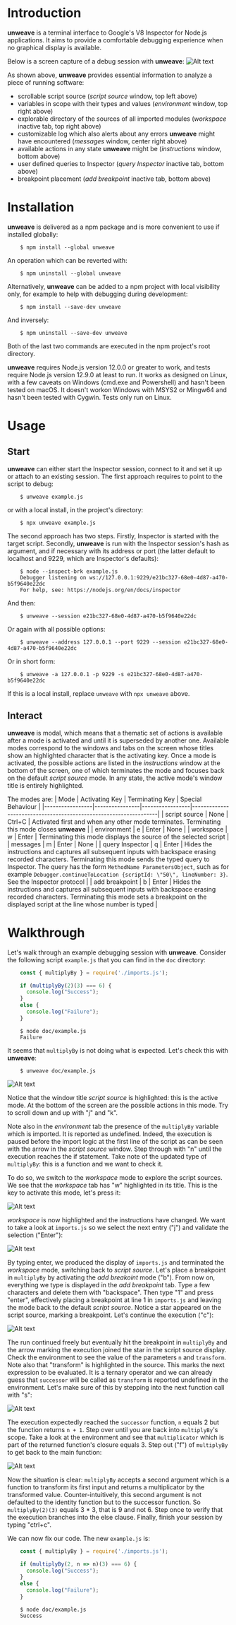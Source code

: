 # Introduction
**unweave** is a terminal interface to Google's V8 Inspector for Node.js applications. It aims to provide a comfortable debugging experience when no graphical display is available.

Below is a screen capture of a debug session with **unweave**:
![Alt text](doc/screen_capture_1.png?raw=true)

As shown above, **unweave** provides essential information to analyze a piece of running software:
* scrollable script source (_script source_ window, top left above)
* variables in scope with their types and values (_environment_ window, top right above)
* explorable directory of the sources of all imported modules (_workspace_ inactive tab, top right above)
* customizable log which also alerts about any errors **unweave** might have encountered (_messages_ window, center right above)
* available actions in any state **unweave** might be (_instructions_ window, bottom above)
* user defined queries to Inspector (_query Inspector_ inactive tab, bottom above)
* breakpoint placement (_add breakpoint_ inactive tab, bottom above)

# Installation
**unweave** is delivered as a npm package and is more convenient to use if installed globally:

```shell
    $ npm install --global unweave
```

An operation which can be reverted with:

```shell
    $ npm uninstall --global unweave
```

Alternatively, **unweave** can be added to a npm project with local visibility only, for example to help with debugging during development:

```shell
    $ npm install --save-dev unweave
```

And inversely:

```shell
    $ npm uninstall --save-dev unweave
```

Both of the last two commands are executed in the npm project's root directory.

**unweave** requires Node.js version 12.0.0 or greater to work, and tests require Node.js version 12.9.0 at least to run. It works as designed on Linux, with a few caveats on Windows (cmd.exe and Powershell) and hasn't been tested on macOS. It doesn't workon Windows with MSYS2 or Mingw64 and hasn't been tested with Cygwin. Tests only run on Linux.

# Usage
## Start
**unweave** can either start the Inspector session, connect to it and set it up or attach to an existing session. The first approach requires to point to the script to debug:

```shell
    $ unweave example.js
```

or with a local install, in the project's directory:

```shell
    $ npx unweave example.js
```

The second approach has two steps. Firstly, Inspector is started with the target script. Secondly, **unweave** is run with the Inspector session's hash as argument, and if necessary with its address or port (the latter default to localhost and 9229, which are Inspector's defaults):

```shell
    $ node --inspect-brk example.js
    Debugger listening on ws://127.0.0.1:9229/e21bc327-68e0-4d87-a470-b5f9640e22dc
    For help, see: https://nodejs.org/en/docs/inspector
```

And then:

```shell
    $ unweave --session e21bc327-68e0-4d87-a470-b5f9640e22dc
```

Or again with all possible options:

```shell
    $ unweave --address 127.0.0.1 --port 9229 --session e21bc327-68e0-4d87-a470-b5f9640e22dc
```

Or in short form:

```shell
    $ unweave -a 127.0.0.1 -p 9229 -s e21bc327-68e0-4d87-a470-b5f9640e22dc
```

If this is a local install, replace `unweave` with `npx unweave` above.

## Interact
**unweave** is modal, which means that a thematic set of actions is available after a mode is activated and until it is superseded by another one. Available modes correspond to the windows and tabs on the screen whose titles show an highlighted character that is the activating key. Once a mode is activated, the possible actions are listed in the _instructions_ window at the bottom of the screen, one of which terminates the mode and focuses back on the default _script source_ mode. In any state, the active mode's window title is entirely highlighted.

The modes are:
| Mode            | Activating Key | Terminating Key | Special Behaviour                                                |
|-----------------|----------------|-----------------|------------------------------------------------------------------|
| script source   | None           | Ctrl+C          | Activated first and when any other mode terminates. Terminating this mode closes **unweave** |
| environment     | e              | Enter           | None                                                             |
| workspace       | w              | Enter           | Terminating this mode displays the source of the selected script |
| messages        | m              | Enter           | None                                                             |
| query Inspector | q              | Enter           | Hides the instructions and captures all subsequent inputs with backspace erasing recorded characters. Terminating this mode sends the typed query to Inspector. The query has the form `MethodName ParametersObject`, such as for example `Debugger.continueToLocation {scriptId: \"50\", lineNumber: 3}`. See the Inspector protocol |
| add breakpoint  | b              | Enter           | Hides the instructions and captures all subsequent inputs with backspace erasing recorded characters. Terminating this mode sets a breakpoint on the displayed script at the line whose number is typed |

# Walkthrough
Let's walk through an example debugging session with **unweave**. Consider the following script `example.js` that you can find in the `doc` directory:

```javascript
    const { multiplyBy } = require('./imports.js');

    if (multiplyBy(2)(3) === 6) {
      console.log("Success");
    }
    else {
      console.log("Failure");
    }
```

```shell
    $ node doc/example.js
    Failure
```

It seems that `multiplyBy` is not doing what is expected. Let's check this with **unweave**:

```shell
    $ unweave doc/example.js
```

![Alt text](doc/screen_capture_2.png?raw=true)

Notice that the window title _script source_ is highlighted: this is the active mode. At the bottom of the screen are the possible actions in this mode. Try to scroll down and up with "j" and "k".

Note also in the _environment_ tab the presence of the `multiplyBy` variable which is imported. It is reported as undefined. Indeed, the execution is paused before the import logic at the first line of the script as can be seen with the arrow in the _script source_ window. Step through with "n" until the execution reaches the if statement. Take note of the updated type of `multiplyBy`: this is a function and we want to check it.

To do so, we switch to the _workspace_ mode to explore the script sources. We see that the _workspace_ tab has "w" highlighted in its title. This is the key to activate this mode, let's press it:

![Alt text](doc/screen_capture_3.png?raw=true)

_workspace_ is now highlighted and the instructions have changed. We want to take a look at `imports.js` so we select the next entry ("j") and validate the selection ("Enter"):

![Alt text](doc/screen_capture_4.png?raw=true)

By typing enter, we produced the display of `imports.js` and terminated the _workspace_ mode, switching back to _script source_.
Let's place a breakpoint in `multiplyBy` by activating the _add breakoint_ mode ("b"). From now on, everything we type is displayed in the _add breakpoint_ tab. Type a few characters and delete them with "backspace". Then type "1" and press "enter", effectively placing a breakpoint at line 1 in `imports.js` and leaving the mode back to the default _script source_. Notice a star appeared on the script source, marking a breakpoint. Let's continue the execution ("c"):

![Alt text](doc/screen_capture_5.png?raw=true)

The run continued freely but eventually hit the breakpoint in `multiplyBy` and the arrow marking the execution joined the star in the script source display. Check the environment to see the value of the parameters `n` and `transform`. Note also that "transform" is highlighted in the source. This marks the next expression to be evaluated. It is a ternary operator and we can already guess that `successor` will be called as `transform` is reported undefined in the environment. Let's make sure of this by stepping into the next function call with "s":

![Alt text](doc/screen_capture_6.png?raw=true)

The execution expectedly reached the `successor` function, `n` equals 2 but the function returns `n + 1`. Step over until you are back into `multiplyBy`'s scope. Take a look at the environment and see that `multiplicator` which is part of the returned function's closure equals 3. Step out ("f") of `multiplyBy` to get back to the main function:

![Alt text](doc/screen_capture_7.png?raw=true)

Now the situation is clear: `multiplyBy` accepts a second argument which is a function to transform its first input and returns a multiplicator by the transformed value. Counter-intuitively, this second argument is not defaulted to the identity function but to the successor function. So `multiplyBy(2)(3)` equals 3 * 3, that is 9 and not 6. Step once to verify that the execution branches into the else clause. Finally, finish your session by typing "ctrl+c".

We can now fix our code. The new `example.js` is:

```javascript
    const { multiplyBy } = require('./imports.js');

    if (multiplyBy(2, n => n)(3) === 6) {
      console.log("Success");
    }
    else {
      console.log("Failure");
    }
```

```shell
    $ node doc/example.js
    Success
```
